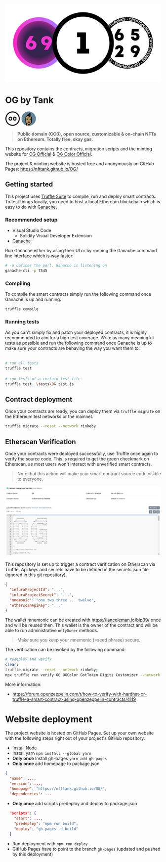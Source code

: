 

[![OG banner](src/assets/Banner1280.png)](https://twitter.com/og_nft_official)

# OG by Tank

[![OG](src/assets/OGsmol.png)](https://twitter.com/og_nft_official) [![Tank](src/assets/4227smol.png)](https://twitter.com/nfttank)

> **Public domain (CC0), open source, customizable & on-chain NFTs on Ethereum. Totally free, okay gas.**

This repository contains the contracts, migration scripts and the minting website for [OG Official](https://opensea.io/collection/og-nft-official) & [OG Color Official](https://opensea.io/collection/ogcolor-nft-official).

The project & minting website is hosted free and anonymously on GitHub Pages: https://nfttank.github.io/OG/

## Getting started

This project uses [Truffle Suite](https://trufflesuite.com/) to compile, run and deploy smart contracts. To test things locally, you need to host a local Ethereum blockchain which is easy to do with [Ganache](https://trufflesuite.com/ganache/).

### Recommended setup

- Visual Studio Code
  - Solidity Visual Developer Extension
- [Ganache](https://trufflesuite.com/ganache/)

Run Ganache either by using their UI or by running the Ganache command line interface which is way faster:

```bash
# -p defines the port, Ganache is listening on
ganache-cli -p 7545
```

### Compiling

To compile the smart contracts simply run the following command once Ganache is up and running:

```bash
truffle compile
```

### Running tests

As you can't simply fix and patch your deployed contracts, it is highly recommended to aim for a high test coverage. Write as many meaningful tests as possible and run the following command once Ganache is up to make sure your contracts are behaving the way you want them to:

```bash

# run all tests
truffle test

# run tests of a certain test file
truffle test .\tests\OG.test.js
```

## Contract deployment

Once your contracts are ready, you can deploy them via `truffle migrate` on the Ethereum test networks or the mainnet.

```bash
truffle migrate --reset --network rinkeby
```

## Etherscan Verification

Once your contracts were deployed successfully, use Truffle once again to verify the source code. This is required to get the green checkmark on Etherscan, as most users won't interact with unverified smart contracts.

> Note that this action will make your smart contract source code visible to everyone.

![Verified contract on Etherscan](src/assets/Verified.jpg)

This repository is set up to trigger a contract verification on Etherscan via Truffle.
Api keys and secrets have to be defined in the secrets.json file (ignored in this git repository).

```json
{
  "infuraProjectId": "...",
  "infuraProjectSecret": "...",
  "mnemonic": "one two three ... twelve",
  "etherscanApiKey": "..."
}
```
The wallet mnemonic can be created with https://iancoleman.io/bip39/ once and will be reused then. This wallet is the owner of the contract and will be able to run administrative `onlyOwner` methods.

> Make sure you keep your mnemonic (=seed phrase) secure.

The verification can be invoked by the following command:

```bash
# redeploy and verify
clear;
truffle migrate --reset --network rinkeby;
npx truffle run verify OG OGColor GotToken Digits Customizer --network rinkeby
```

More information:
 - https://forum.openzeppelin.com/t/how-to-verify-with-hardhat-or-truffle-a-smart-contract-using-openzeppelin-contracts/4119

# Website deployment

The project website is hosted on GitHub Pages.
Set up your own website with the following steps right out of your project's GitHub repository.

- Install Node
- Install yarn `npm install --global yarn`
- **Only once** Install gh-pages `yarn add gh-pages`
- **Only once** add homepage to package.json
```json
{
  "name": ...,
  "version": ...,
  "homepage": "https://nfttank.github.io/OG/",
  "dependencies": ...
```
- **Only once** add scripts predeploy and deploy to package.json
```json
  "scripts": {
    "start": ...,
    "predeploy": "npm run build",
    "deploy": "gh-pages -d build"
  }
```
- Run deployment with `npm run deploy`
- GitHub Pages have to point to the branch `gh-pages` (updated and pushed by this deployment)
